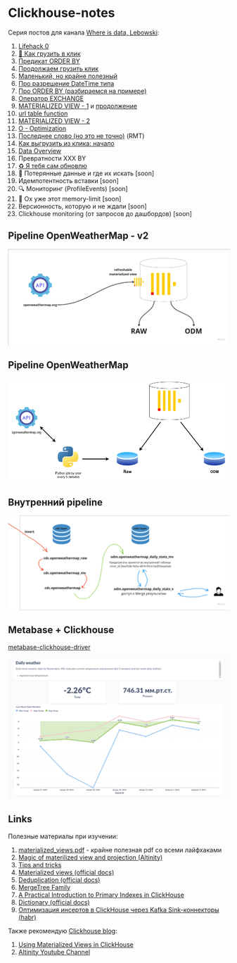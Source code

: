 # Сlickhouse-notes

Серия постов для канала [Where is data, Lebowski](https://t.me/double_data):
1. [Lifehack 0](https://t.me/double_data/113)
2. [🚛 Как грузить в клик](https://t.me/double_data/114)
3. [Предикат ORDER BY](https://t.me/double_data/115)
4. [Продолжаем грузить клик](https://t.me/double_data/117)
5. [Маленький, но крайне полезный](https://t.me/double_data/118)
6. [Про разрешение DateTime типа](https://t.me/double_data/120)
7. [Про ORDER BY (разбираемся на примере)](https://t.me/double_data/121)
8. [Оператор EXCHANGE](https://t.me/double_data/123)
9. [MATERIALIZED VIEW - 1](https://t.me/double_data/124) и [продолжение](https://t.me/double_data/125)
10. [url table function](https://t.me/double_data/126)
11. [MATERIALIZED VIEW - 2](https://t.me/double_data/128)
12. [O - Optimization](https://t.me/double_data/129)
13. [Последнее слово (но это не точно)](https://t.me/double_data/131) (RMT)
14. [Как выгрузить из клика: начало](https://t.me/double_data/149)
15. [Data Overview](https://t.me/double_data/151)
17. Превратности XXX BY 
18. [♻️ Я тебя сам обновлю]() 
19. 🧐 Потерянные данные и где их искать [soon]
20. Идемпотентность вставки [soon]
21. 🔍 Мониторинг (ProfileEvents) [soon]
22. 🤯 Ох уже этот memory-limit [soon]
23. Версионность, которую и не ждали [soon]
24. Clickhouse monitoring (от запросов до дашбордов) [soon]

## Pipeline OpenWeatherMap - v2

![clickhouse-notes-openweather-pipeline-v2.png](img%2Fclickhouse-notes-openweather-pipeline-v2.png)

## Pipeline OpenWeatherMap

![clickhouse-notes-openweather-pipeline.png](img%2Fclickhouse-notes-openweather-pipeline.png)

## Внутренний pipeline

![clickhouse-notes-openweather-mv-steps.png](img%2Fclickhouse-notes-openweather-mv-steps.png)


## Metabase + Clickhouse

[metabase-clickhouse-driver](https://github.com/ClickHouse/metabase-clickhouse-driver)

![clickhouse-notes-mb-dash.png](img%2Fclickhouse-notes-mb-dash.png)

## Links

Полезные материалы при изучении:
1. [materialized_views.pdf](docs%2Fmaterialized_views.pdf) - крайне полезная pdf со всеми лайфхаками
2. [Magic of materilized view and projection (Altinity)](https://youtu.be/j15dvPGzhyE?si=cKKvY7F05vaEYO-8)
3. [Tips and tricks](https://youtu.be/FsVrFbcyb84?si=9WK_IY2FkxJe9CjA)
4. [Materialized views (official docs)](https://clickhouse.com/docs/en/guides/developer/cascading-materialized-views)
5. [Deduplication (official docs)](https://clickhouse.com/docs/en/guides/developer/deduplication)
6. [MergeTree Family](https://clickhouse.com/docs/ru/engines/table-engines/mergetree-family/mergetree)
7. [A Practical Introduction to Primary Indexes in ClickHouse](https://clickhouse.com/docs/en/optimize/sparse-primary-indexes)
8. [Dictionary (official docs)](https://clickhouse.com/docs/en/sql-reference/dictionaries)
9. [Оптимизация инсертов в ClickHouse через Kafka Sink-коннекторы (habr)](https://habr.com/ru/companies/magnit/articles/926834/)

Также рекомендую [Clickhouse blog](https://clickhouse.com/blog?category=engineering):
1. [Using Materialized Views in ClickHouse](https://clickhouse.com/blog/using-materialized-views-in-clickhouse)
2. [Altinity Youtube Channel](https://www.youtube.com/@Altinity)

